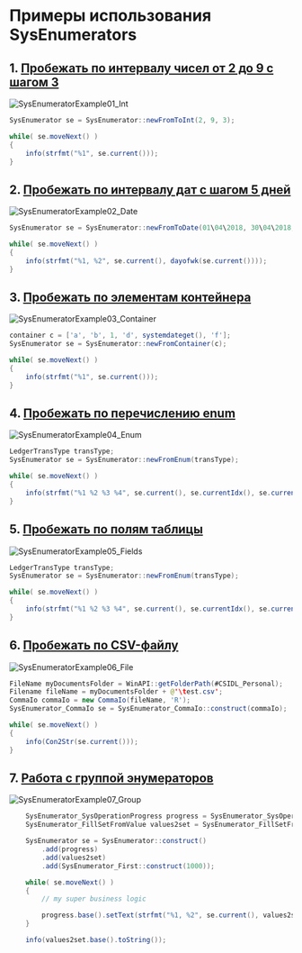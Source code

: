 # Примеры использования SysEnumerators

## 1. [Пробежать по интервалу чисел от 2 до 9 с шагом 3](Job_SysEnumeratorExample01_Int.xpp)

![SysEnumeratorExample01_Int](../Media/Example01.png)

```java
SysEnumerator se = SysEnumerator::newFromToInt(2, 9, 3);

while( se.moveNext() )
{
    info(strfmt("%1", se.current()));
}
```

## 2. [Пробежать по интервалу дат с шагом 5 дней](Job_SysEnumeratorExample02_Date.xpp)

![SysEnumeratorExample02_Date](../Media/Example02.png)

```java
SysEnumerator se = SysEnumerator::newFromToDate(01\04\2018, 30\04\2018, 5);

while( se.moveNext() )
{
    info(strfmt("%1, %2", se.current(), dayofwk(se.current())));
}
```

## 3. [Пробежать по элементам контейнера](Job_SysEnumeratorExample03_Container.xpp)

![SysEnumeratorExample03_Container](../Media/example03.png)

```java
container c = ['a', 'b', 1, 'd', systemdateget(), 'f'];
SysEnumerator se = SysEnumerator::newFromContainer(c);

while( se.moveNext() )
{
    info(strfmt("%1", se.current()));
}
```

## 4. [Пробежать по перечислению enum](Job_SysEnumeratorExample04_Enum.xpp)

![SysEnumeratorExample04_Enum](../Media/Example04.png)

```java
LedgerTransType transType;
SysEnumerator se = SysEnumerator::newFromEnum(transType);

while( se.moveNext() )
{
    info(strfmt("%1 %2 %3 %4", se.current(), se.currentIdx(), se.currentKey(), se.currentValue()));
}
```

## 5. [Пробежать по полям таблицы](Job_SysEnumeratorExample05_Fields.xpp)

![SysEnumeratorExample05_Fields](../Media/Example05.png)

```java
LedgerTransType transType;
SysEnumerator se = SysEnumerator::newFromEnum(transType);

while( se.moveNext() )
{
    info(strfmt("%1 %2 %3 %4", se.current(), se.currentIdx(), se.currentKey(), se.currentValue()));
}
```

## 6. [Пробежать по CSV-файлу](Job_SysEnumeratorExample06_File.xpp)

![SysEnumeratorExample06_File](../Media/Example06.png)

```java
FileName myDocumentsFolder = WinAPI::getFolderPath(#CSIDL_Personal);
Filename fileName = myDocumentsFolder + @'\test.csv';
CommaIo commaIo = new CommaIo(fileName, 'R');
SysEnumerator_CommaIo se = SysEnumerator_CommaIo::construct(commaIo);

while( se.moveNext() )
{
    info(Con2Str(se.current()));
}
```

## 7. [Работа с группой энумераторов](Job_SysEnumeratorExample06_File.xpp)

![SysEnumeratorExample07_Group](../Media/Example07.png)

```java
    SysEnumerator_SysOperationProgress progress = SysEnumerator_SysOperationProgress::construct();
    SysEnumerator_FillSetFromValue values2set = SysEnumerator_FillSetFromValue::construct();

    SysEnumerator se = SysEnumerator::construct()
        .add(progress)
        .add(values2set)
        .add(SysEnumerator_First::construct(1000));

    while( se.moveNext() )
    {
        // my super business logic

        progress.base().setText(strfmt("%1, %2", se.current(), values2set.base().elements()));
    }

    info(values2set.base().toString());
```
